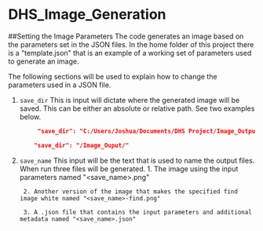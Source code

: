 # DHS_Image_Generation

##Setting the Image Parameters
The code generates an image based on the parameters set in the JSON files.
In the home folder of this project there is a "template.json" that is an example of a working set of parameters used to generate an image.

The following sections will be used to explain how to change the parameters used in a JSON file.

1. `save_dir`
    This is input will dictate where the generated image will be saved. This can be either an absolute or relative path. See two examples below.

   ```json
        "save_dir": "C:/Users/Joshua/Documents/DHS Project/Image_Output/"
   ```
    ```json
        "save_dir": "/Image_Ouput/"
   ```
2. `save_name`
    This input will be the text that is used to name the output files.
    When run three files will be generated.
        1. The image using the input parameters named "<save_name>.png"

        2. Another version of the image that makes the specified find image white named "<save_name>-find.png"
        
        3. A .json file that contains the input parameters and additional metadata named "<save_name>.json"
